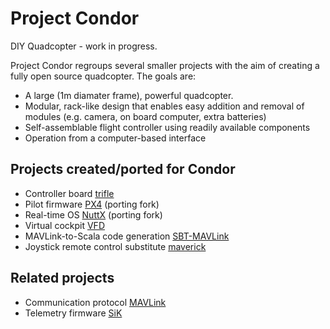 # Project Condor

DIY Quadcopter - work in progress.

Project Condor regroups several smaller projects with the aim of creating a fully open source quadcopter.
The goals are:
 - A large (1m diamater frame), powerful quadcopter.
 - Modular, rack-like design that enables easy addition and removal of modules (e.g. camera, on board computer, extra batteries)
 - Self-assemblable flight controller using readily available components
 - Operation from a computer-based interface

## Projects created/ported for Condor
 - Controller board [trifle](https://github.com/jodersky/trifle)
 - Pilot firmware [PX4](https://github.com/jodersky/px4-firmware) (porting fork)
 - Real-time OS [NuttX](https://github.com/jodersky/nuttx) (porting fork)
 - Virtual cockpit [VFD](https://github.com/jodersky/vfd)
 - MAVLink-to-Scala code generation [SBT-MAVLink](https://github.com/jodersky/sbt-mavlink)
 - Joystick remote control substitute [maverick](https://github.com/jodersky/maverick)

## Related projects
 - Communication protocol [MAVLink](https://github.com/mavlink/mavlink)
 - Telemetry firmware [SiK](https://github.com/tridge/SiK)